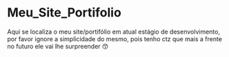 # Meu_Site_Portifolio
 Aqui se localiza o meu site/portifólio em atual estágio de desenvolvimento, por favor ignore a simplicidade do mesmo, pois tenho ctz que mais a frente no futuro ele vai lhe surpreender 😙
